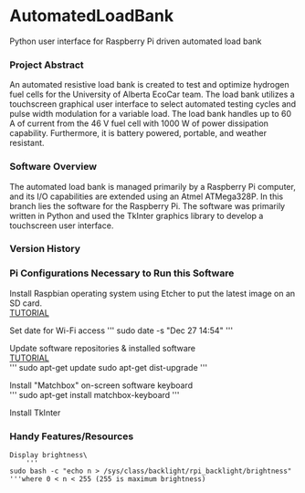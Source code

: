 # AutomatedLoadBank
Python user interface for Raspberry Pi driven automated load bank

### Project Abstract
An automated resistive load bank is created to test and optimize hydrogen fuel cells for the University of Alberta EcoCar team. The load bank utilizes a touchscreen graphical user interface to select automated testing cycles and pulse width modulation for a variable load. The load bank handles up to 60 A of current from the 46 V fuel cell with 1000 W of power dissipation capability. Furthermore, it is battery powered, portable, and weather resistant.

### Software Overview
The automated load bank is managed primarily by a Raspberry Pi computer, and its I/O capabilities are extended using an Atmel ATMega328P. In this branch lies the software for the Raspberry Pi. The software was primarily written in Python and used the TkInter graphics library to develop a touchscreen user interface.

### Version History

### Pi Configurations Necessary to Run this Software
  Install Raspbian operating system using Etcher to put the latest image on an SD card.\
    [TUTORIAL](https://www.raspberrypi.org/documentation/installation/installing-images/)
    
  Set date for Wi-Fi access
    '''
    sudo date -s "Dec 27 14:54"
    '''
    
  Update software repositories & installed software\
    [TUTORIAL](https://www.raspberrypi.org/documentation/raspbian/updating.md)\
    '''
    sudo apt-get update
    sudo apt-get dist-upgrade
    '''
   
  Install "Matchbox" on-screen software keyboard\
    '''
    sudo apt-get install matchbox-keyboard
    '''
    
  Install TkInter
  
### Handy Features/Resources
	Display brightness\
		'''
    sudo bash -c "echo n > /sys/class/backlight/rpi_backlight/brightness"
    '''where 0 < n < 255 (255 is maximum brightness)
